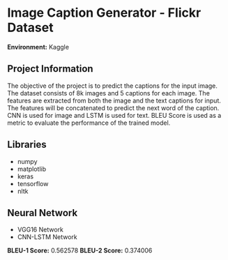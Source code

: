 # Image Caption Generator - Flickr Dataset
**Environment:** Kaggle

## Project Information

The objective of the project is to predict the captions for the input image. The dataset consists of 8k images and 5 captions for each image. The features are extracted from both the image and the text captions for input. The features will be concatenated to predict the next word of the caption. CNN is used for image and LSTM is used for text. BLEU Score is used as a metric to evaluate the performance of the trained model.




## Libraries

- numpy
- matplotlib
- keras
- tensorflow
- nltk

## Neural Network

- VGG16 Network
- CNN-LSTM Network
  
**BLEU-1 Score:** 0.562578
**BLEU-2 Score:** 0.374006

